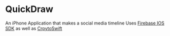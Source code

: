 # QuickDraw
An iPhone Application that makes a social media timeline
Uses [Firebase IOS SDK](https://github.com/firebase/firebase-ios-sdk)
as well as [CrpytoSwift](https://github.com/krzyzanowskim/CryptoSwift) 
